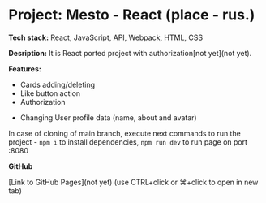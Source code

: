 # Project: Mesto - React (place - rus.)

**Tech stack:** React, JavaScript, API, Webpack, HTML, CSS

**Desription:** It is React ported project with authorization[not yet](not yet).

<!-- Click the link to read description -->

**Features:**

- Cards adding/deleting
- Like button action
- Authorization
<!-- - Modal windows opening and forms validation -->
- Changing User profile data (name, about and avatar)

<!-- Webpack was used for bundling, link at the bottom.  -->

In case of cloning of main branch, execute next commands to run the project - `npm i` to install dependencies, `npm run dev` to run page on port :8080

**GitHub**

[Link to GitHub Pages](not yet) (use CTRL+click or ⌘+click to open in new tab)
